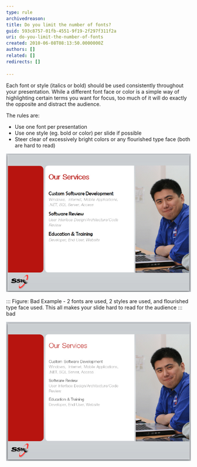 ```yaml
---
type: rule
archivedreason: 
title: Do you limit the number of fonts?
guid: 593c8757-01fb-4551-9f19-2f297f311f2a
uri: do-you-limit-the-number-of-fonts
created: 2010-06-08T08:13:50.0000000Z
authors: []
related: []
redirects: []

---
```


Each font or style (italics or bold) should be used consistently throughout your presentation. While a different font face or color is a simple way of highlighting certain terms you want for focus, too much of it will do exactly the opposite and distract the audience.

The rules are:

* Use one font per presentation
* Use one style (eg. bold or color) per slide if possible
* Steer clear of excessively bright colors or any flourished type face (both are hard to read)


<!--endintro-->

![](BadLimitFont.jpg)

:::
Figure: Bad Example - 2 fonts are used, 2 styles are used, and flourished type face used. This all makes your slide hard to read for the audience
::: bad


![Better Example - Even though there are a lot of words, the main ones are clear because there is only one font used, with color to emphasize](GoodLimitFont.jpg)
